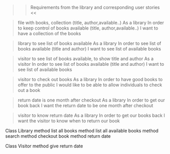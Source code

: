 >> Requirements from the library and corresponding user stories <<

>file with books, collection (title, author,available..)
As a library
In order to keep control of books available (title, author,available..)
I want to have a collection of the books


>library to see list of books available
As a library
In order to see list of books available (title and author)
I want to see list of available books


>visitor to see list of books available, to show title and author
As a visitor
In order to see list of books available (title and author)
I want to see list of available books


>visitor to check out books
As a library
In order to have good books to offer to the public
I would like to be able to allow individuals to check out a book


>return date is one month after checkout
As a library
In order to get our book back
I want the return date to be one month after checkout


>visitor to know return date
As a library
In order to get our books back
I want the visitor to know when to return our book

Class Library
method list all books 
method list all available books
method search 
method checkout book
method return date


Class Visitor
method give return date
